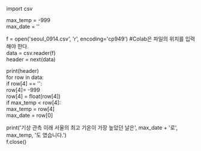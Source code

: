import csv

max_temp = -999  
max_date = ''  

f = open('seoul_0914.csv', 'r', encoding='cp949') #Colab은 파일의 위치를 입력해야 한다.  
data = csv.reader(f)  
header = next(data)  

print(header)  
for row in data:  
    if row[4] == '':  
        row[4]= -999  
    row[4] = float(row[4])  
    if max_temp < row[4]:  
        max_temp = row[4]  
        max_date = row[0]  
        
print('기상 관측 이래 서울의 최고 기온이 가장 높았던 날은', max_date + '로', max_temp, '도 였습니다.')  
f.close()  
